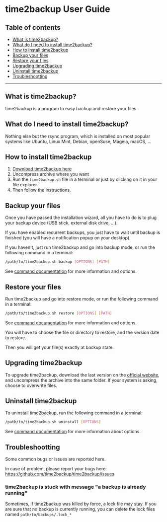 # time2backup User Guide

## Table of contents
* [What is time2backup?](#whatisit)
* [What do I need to install time2backup?](#requirements)
* [How to install time2backup](#install)
* [Backup your files](#backup)
* [Restore your files](#restore)
* [Upgrading time2backup](#upgrade)
* [Uninstall time2backup](#uninstall)
* [Troubleshootting](#troubleshootting)

---------------------------------------------------------------

<a name="whatisit"></a>
## What is time2backup?
time2backup is a program to easy backup and restore your files.


<a name="requirements"></a>
## What do I need to install time2backup?
Nothing else but the rsync program, which is installed on most popular systems like Ubuntu,
Linux Mint, Debian, openSuse, Mageia, macOS, ...


<a name="install"></a>
## How to install time2backup
1. [Download time2backup here](https://time2backup.github.io)
2. Uncompress archive where you want
3. Run the `time2backup.sh` file in a terminal or just by clicking on it in your file explorer
4. Then follow the instructions.


<a name="backup"></a>
## Backup your files
Once you have passed the installation wizard, all you have to do is to plug your
backup device (USB stick, external disk drive, ...).

If you have enabled recurrent backups, you just have to wait until backup is finished
(you will have a notification popup on your desktop).

If you haven't, just run time2backup and go into backup mode, or run the following command in a terminal:
```bash
/path/to/time2backup.sh backup [OPTIONS] [PATH]
```
See [command documentation](command.md) for more information and options.


<a name="restore"></a>
## Restore your files
Run time2backup and go into restore mode, or run the following command in a terminal:
```bash
/path/to/time2backup.sh restore [OPTIONS] [PATH]
```
See [command documentation](command.md) for more information and options.

You will have to choose the file or directory to restore, and the version date to restore.

Then you will get your file(s) exactly at backup state.


<a name="upgrade"></a>
## Upgrading time2backup
To upgrade time2backup, download the last version on the [official website](https://time2backup.github.io),
and uncompress the archive into the same folder.
If your system is asking, choose to overwrite files.


<a name="uninstall"></a>
## Uninstall time2backup
To uninstall time2backup, run the following command in a terminal:
```bash
/path/to/time2backup.sh uninstall [OPTIONS]
```
See [command documentation](command.md) for more information about options.


<a name="troubleshootting"></a>
## Troubleshootting
Some common bugs or issues are reported here.

In case of problem, please report your bugs here: https://github.com/time2backup/time2backup/issues

### time2backup is stuck with message "a backup is already running"
Sometimes, if time2backup was killed by force, a lock file may stay.
If you are sure that no backup is currently running, you can delete the lock files named `path/to/backups/.lock_*`
